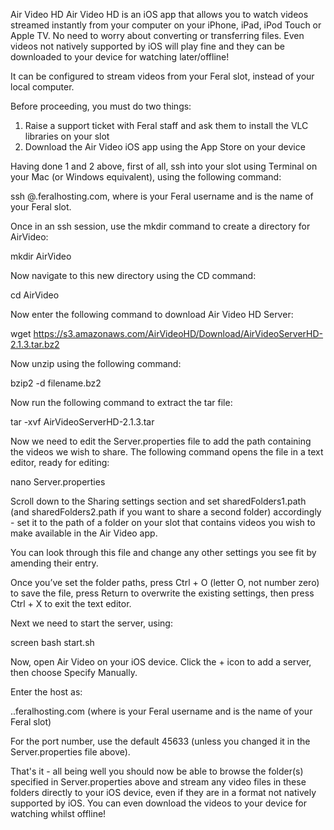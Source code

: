 Air Video HD
Air Video HD is an iOS app that allows you to watch videos streamed instantly from your computer on your iPhone, iPad, iPod Touch or Apple TV.
No need to worry about converting or transferring files.  Even videos not natively supported by iOS will play fine and they can be downloaded to your device for watching later/offline!

It can be configured to stream videos from your Feral slot, instead of your local computer.

Before proceeding, you must do two things:

1) Raise a support ticket with Feral staff and ask them to install the VLC libraries on your slot
2) Download the Air Video iOS app using the App Store on your device

Having done 1 and 2 above, first of all, ssh into your slot using Terminal on your Mac (or Windows equivalent), using the following command:

ssh <username>@<slot>.feralhosting.com, where <username> is your Feral username and <slot> is the name of your Feral slot.

Once in an ssh session, use the mkdir command to create a directory for AirVideo:

mkdir AirVideo

Now navigate to this new directory using the CD command:

cd AirVideo

Now enter the following command to download Air Video HD Server:

wget https://s3.amazonaws.com/AirVideoHD/Download/AirVideoServerHD-2.1.3.tar.bz2

Now unzip using the following command:

bzip2 -d filename.bz2

Now run the following command to extract the tar file:

tar -xvf AirVideoServerHD-2.1.3.tar

Now we need to edit the Server.properties file to add the path containing the videos we wish to share.  The following command opens the file in a text editor, ready for editing:

nano Server.properties

Scroll down to the Sharing settings section and set sharedFolders1.path (and sharedFolders2.path if you want to share a second folder) accordingly - set it to the path of a folder on your slot that contains videos you wish to make available in the Air Video app.

You can look through this file and change any other settings you see fit by amending their entry.

Once you’ve set the folder paths, press Ctrl + O (letter O, not number zero) to save the file, press Return to overwrite the existing settings, then press Ctrl + X to exit the text editor.

Next we need to start the server, using:

screen bash start.sh

Now, open Air Video on your iOS device.  Click the + icon to add a server, then choose Specify Manually.

Enter the host as:

<username>.<slot>.feralhosting.com (where <username> is your Feral username and <slot> is the name of your Feral slot)

For the port number, use the default 45633 (unless you changed it in the Server.properties file above).

That's it - all being well you should now be able to browse the folder(s) specified in Server.properties above and stream any video files in these folders directly to your iOS device, even if they are in a format not natively supported by iOS.  You can even download the videos to your device for watching whilst offline! 